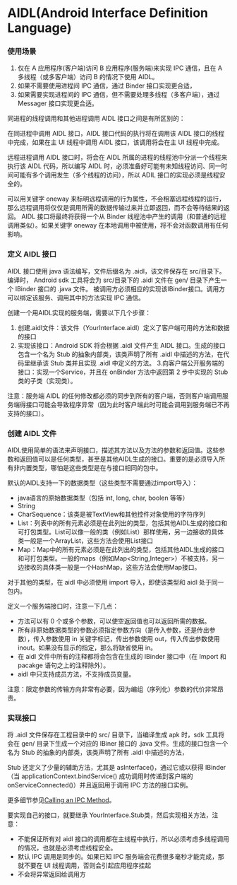 AIDL(Android Interface Definition Language)
===

### 使用场景

1. 仅在 A 应用程序(客户端)访问 B 应用程序(服务端)来实现 IPC 通信，且在 A 多线程（或多客户端）访问 B 的情况下使用 AIDL。
2. 如果不需要使用进程间 IPC 通信，通过 Binder 接口实现更合适，
3. 如果需要实现进程间的 IPC 通信，但不需要处理多线程（多客户端），通过 Messager 接口实现更合适。


同进程的线程调用和其他进程调用 AIDL 接口之间是有所区别的：

在同进程中调用 AIDL 接口，AIDL 接口代码的执行将在调用该 AIDL 接口的线程中完成，如果在主 UI 线程中调用 AIDL 接口，该调用将会在主 UI 线程中完成。

远程进程调用 AIDL 接口时，将会在 AIDL 所属的进程的线程池中分派一个线程来执行该 AIDL 代码，所以编写 AIDL 时，必须准备好可能有未知线程访问、同一时间可能有多个调用发生（多个线程的访问），所以 ADIL 接口的实现必须是线程安全的。

可以用关键字 oneway 来标明远程调用的行为属性，不会租塞远程线程的运行，那么远程调用将仅仅是调用所需的数据传输过来并立即返回，而不会等待结果的返回。
AIDL 接口将最终将获得一个从 Binder 线程池中产生的调用（和普通的远程调用类似）。如果关键字 oneway 在本地调用中被使用，将不会对函数调用有任何影响。

### 定义 AIDL 接口

AIDL 接口使用 java 语法编写，文件后缀名为 .aidl，该文件保存在 src/目录下。编译时，
Android sdk 工具将会为 src/目录下的 .aidl 文件在 gen/ 目录下产生一个 IBinder 接口的 .java 文件。
被调用方必须相应的实现该IBinder接口。调用方可以绑定该服务、调用其中的方法实现 IPC 通信。

创建一个用AIDL实现的服务端，需要以下几个步骤：

1. 创建.aidl文件：该文件（YourInterface.aidl）定义了客户端可用的方法和数据的接口
2. 实现该接口：Android SDK 将会根据 .aidl 文件产生 AIDL 接口。生成的接口包含一个名为 Stub 的抽象内部类，该类声明了所有 .aidl 中描述的方法，在代码里继承该 Stub 类并且实现 .aidl 中定义的方法。
3.向客户端公开服务端的接口：实现一个Service，并且在 onBinder 方法中返回第 2 步中实现的 Stub 类的子类（实现类）。

注意：服务端 AIDL 的任何修改都必须的同步到所有的客户端，否则客户端调用服务端得接口可能会导致程序异常（因为此时客户端此时可能会调用到服务端已不再支持的接口）。

### 创建 AIDL 文件

AIDL使用简单的语法来声明接口，描述其方法以及方法的参数和返回值。这些参数和返回值可以是任何类型，甚至是其他AIDL生成的接口。重要的是必须导入所有非内置类型，哪怕是这些类型是在与接口相同的包中。

默认的AIDL支持一下的数据类型（这些类型不需要通过import导入）：

- java语言的原始数据类型（包括 int, long, char, boolen 等等）
- String
- CharSequence：该类是被TextView和其他控件对象使用的字符序列
- List：列表中的所有元素必须是在此列出的类型，包括其他AIDL生成的接口和可打包类型。List可以像一般的类（例如List<String>）那样使用，另一边接收的具体类一般是一个ArrayList，这些方法会使用List接口
- Map：Map中的所有元素必须是在此列出的类型，包括其他AIDL生成的接口和可打包类型。一般的maps（例如Map<String,Integer>）不被支持，另一边接收的具体类一般是一个HashMap，这些方法会使用Map接口。

对于其他的类型，在 aidl 中必须使用 import 导入，即使该类型和 aidl 处于同一包内。

定义一个服务端接口时，注意一下几点：

- 方法可以有 0 个或多个参数，可以使空返回值也可以返回所需的数据。
- 所有非原始数据类型的参数必须指定参数方向（是传入参数，还是传出参数），传入参数使用 in 关键字标记，传出参数使用 out，传入传出参数使用 inout。如果没有显示的指定，那么将缺省使用 in。
- 在 aidl 文件中所有的注释都将会包含在生成的 IBinder 接口中（在 Import 和 pacakge 语句之上的注释除外）。
- aidl 中只支持成员方法，不支持成员变量。

注意：限定参数的传输方向非常有必要，因为编组（序列化）参数的代价非常昂贵。


### 实现接口

将 .aidl 文件保存在工程目录中的 src/ 目录下，当编译生成 apk 时，sdk 工具将会在 gen/ 目录下生成一个对应的 IBiner 接口的 .java 文件。生成的接口包含一个名为 Stub 的抽象的内部类，该类声明了所有 .aidl 中描述的方法，

Stub 还定义了少量的辅助方法，尤其是 asInterface()，通过它或以获得 IBinder（当 applicationContext.bindService() 成功调用时传递到客户端的 onServiceConnected()）并且返回用于调用 IPC 方法的接口实例。

更多细节参见[Calling an IPC Method](http://developer.android.com/guide/developing/tools/aidl.html#calling)。

要实现自己的接口，就要继承 YourInterface.Stub类，然后实现相关方法，注意：

- 不能保证所有对 aidl 接口的调用都在主线程中执行，所以必须考虑多线程调用的情况，也就是必须考虑线程安全。
- 默认 IPC 调用是同步的。如果已知 IPC 服务端会花费很多毫秒才能完成，那就不要在 UI 线程调用，否则会引起应用程序挂起
- 不会将异常返回给调用方
